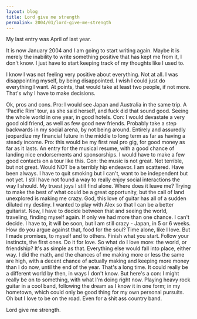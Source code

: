 ```yaml
---
layout: blog
title: Lord give me strength
permalink: 2004/01/lord-give-me-strength
---
```


My last entry was April of last year.

It is now January 2004 and I am going to start writing again. Maybe it is merely the inability to write something positive that has kept me from it, I don't know. I just have to start keeping track of my thoughts like I used to.

I know I was not feeling very positive about everything. Not at all. I was disappointing myself, by being disappointed. I wish I could just do everything I want. At points, that would take at least two people, if not more. That's why I have to make decisions.

Ok, pros and cons. Pro: I would see Japan and Australia in the same trip. A ‘Pacific Rim' tour, as she said herself, and fuck did that sound good. Seeing the whole world in one year, in good hotels. Con: I would devastate a very good old friend, as well as few good new friends. Probably take a step backwards in my social arena, by not being around. Entirely and assuredly jeopardize my financial future in the middle to long term as far as having a steady income. Pro: this would be my first real pro gig, for good money as far as it lasts. An entry for the musical resume, with a good chance of landing nice endorsements and sponsorships. I would have to make a few good contacts on a tour like this. Con: the music is not great. Not terrible, but not great. Would NOT be a terribly hip endeavor. 
I am scattered. Have been always. I have to quit smoking but I can't, want to be independent but not yet. I still have not found a way to really enjoy social interactions the way I should. My truest joys I still find alone.
Where does it leave me?
Trying to make the best of what could be a great opportunity, but the call of land unexplored is making me crazy. God, this love of guitar has all of a sudden diluted my destiny. I wanted to play with Alex so that I can be a better guitarist. Now, I have to decide between that and seeing the world, traveling, finding myself again. If only we had more than one chance.
I can't decide. I have to, it will be soon, but I am still crazy - Japan, in 5 or 6 weeks. How do you argue against that, food for the soul? Time alone, like I love.
But I made promises, to myself and to others. Finish what you start. Follow your instincts, the first ones. Do it for love. 
So what do I love more: the world, or friendship? It's as simple as that. Everything else would fall into place, either way.
I did the math, and the chances of me making more or less the same are high, with a decent chance of actually making and keeping more money than I do now, until the end of the year. That's a long time. It could really be a different world by then, in ways I don't know.
But here's a con: I might really be on to something, with what I'm doing right now. Playing heavy rock guitar in a cool band, following the dream as I know it in one form; in my hometown, which could only be good thing for my own personal pursuits.
Oh but I love to be on the road. Even for a shit ass country band.

Lord give me strength.
